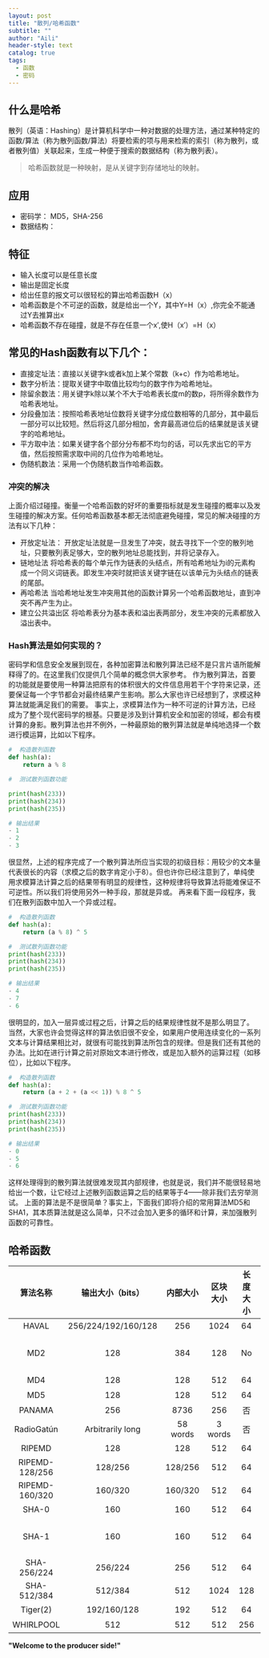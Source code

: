 ```yaml
---
layout: post
title: "散列/哈希函数"
subtitle: ""
author: "Aili"
header-style: text
catalog: true
tags:
  - 函数
  - 密码
---
```


## 什么是哈希 

散列（英语：Hashing）是计算机科学中一种对数据的处理方法，通过某种特定的函数/算法（称为散列函数/算法）将要检索的项与用来检索的索引（称为散列，或者散列值）关联起来，生成一种便于搜索的数据结构（称为散列表）。

> 哈希函数就是一种映射，是从关键字到存储地址的映射。


## 应用 

* 密码学： MD5，SHA-256
* 数据结构： 


## 特征 

* 输入长度可以是任意长度
* 输出是固定长度
* 给出任意的报文可以很轻松的算出哈希函数H（x）
* 哈希函数是个不可逆的函数，就是给出一个Y，其中Y=H（x）,你完全不能通过Y去推算出x
* 哈希函数不存在碰撞，就是不存在任意一个x′,使H（x′）=H（x）

## 常见的Hash函数有以下几个：

* 直接定址法：直接以关键字k或者k加上某个常数（k+c）作为哈希地址。
* 数字分析法：提取关键字中取值比较均匀的数字作为哈希地址。
* 除留余数法：用关键字k除以某个不大于哈希表长度m的数p，将所得余数作为哈希表地址。
* 分段叠加法：按照哈希表地址位数将关键字分成位数相等的几部分，其中最后一部分可以比较短。然后将这几部分相加，舍弃最高进位后的结果就是该关键字的哈希地址。
* 平方取中法：如果关键字各个部分分布都不均匀的话，可以先求出它的平方值，然后按照需求取中间的几位作为哈希地址。
* 伪随机数法：采用一个伪随机数当作哈希函数。

### 冲突的解决
上面介绍过碰撞。衡量一个哈希函数的好坏的重要指标就是发生碰撞的概率以及发生碰撞的解决方案。任何哈希函数基本都无法彻底避免碰撞，常见的解决碰撞的方法有以下几种：

* 开放定址法：
开放定址法就是一旦发生了冲突，就去寻找下一个空的散列地址，只要散列表足够大，空的散列地址总能找到，并将记录存入。
* 链地址法
将哈希表的每个单元作为链表的头结点，所有哈希地址为i的元素构成一个同义词链表。即发生冲突时就把该关键字链在以该单元为头结点的链表的尾部。
* 再哈希法
当哈希地址发生冲突用其他的函数计算另一个哈希函数地址，直到冲突不再产生为止。
* 建立公共溢出区
将哈希表分为基本表和溢出表两部分，发生冲突的元素都放入溢出表中。

### Hash算法是如何实现的？
密码学和信息安全发展到现在，各种加密算法和散列算法已经不是只言片语所能解释得了的。在这里我们仅提供几个简单的概念供大家参考。
作为散列算法，首要的功能就是要使用一种算法把原有的体积很大的文件信息用若干个字符来记录，还要保证每一个字节都会对最终结果产生影响。那么大家也许已经想到了，求模这种算法就能满足我们的需要。
事实上，求模算法作为一种不可逆的计算方法，已经成为了整个现代密码学的根基。只要是涉及到计算机安全和加密的领域，都会有模计算的身影。散列算法也并不例外，一种最原始的散列算法就是单纯地选择一个数进行模运算，比如以下程序。
```python
#  构造散列函数
def hash(a):
    return a % 8

#  测试散列函数功能

print(hash(233))
print(hash(234))
print(hash(235))

# 输出结果
- 1
- 2
- 3
```

很显然，上述的程序完成了一个散列算法所应当实现的初级目标：用较少的文本量代表很长的内容（求模之后的数字肯定小于8）。但也许你已经注意到了，单纯使用求模算法计算之后的结果带有明显的规律性，这种规律将导致算法将能难保证不可逆性。所以我们将使用另外一种手段，那就是异或。
再来看下面一段程序，我们在散列函数中加入一个异或过程。

```python
#  构造散列函数
def hash(a):
    return (a % 8) ^ 5

#  测试散列函数功能
print(hash(233))
print(hash(234))
print(hash(235))

# 输出结果
- 4
- 7
- 6
```



很明显的，加入一层异或过程之后，计算之后的结果规律性就不是那么明显了。
当然，大家也许会觉得这样的算法依旧很不安全，如果用户使用连续变化的一系列文本与计算结果相比对，就很有可能找到算法所包含的规律。但是我们还有其他的办法。比如在进行计算之前对原始文本进行修改，或是加入额外的运算过程（如移位），比如以下程序。

```python
#  构造散列函数
def hash(a):
    return (a + 2 + (a << 1)) % 8 ^ 5

#  测试散列函数功能
print(hash(233))
print(hash(234))
print(hash(235))

# 输出结果
- 0
- 5
- 6
```

这样处理得到的散列算法就很难发现其内部规律，也就是说，我们并不能很轻易地给出一个数，让它经过上述散列函数运算之后的结果等于4——除非我们去穷举测试。
上面的算法是不是很简单？事实上，下面我们即将介绍的常用算法MD5和SHA1，其本质算法就是这么简单，只不过会加入更多的循环和计算，来加强散列函数的可靠性。



## 哈希函数  


 | 算法名称	| 输出大小（bits）|内部大小|区块大小	|长度大小|字符尺寸|碰撞情形|
| :----: |:----: |:----: |:----: |:----: |:----: |:----: |
|HAVAL|256/224/192/160/128	|256	|1024	|64	|32|	是|
|MD2|	128	|384	|128|	No	|8	|大多数|
|MD4|128|	128	|512|	64	|32|	是|
|MD5|128	|128|	512	|64 |32|	是|
|PANAMA|256	|8736|256|	否	|32|	是|
|RadioGatún|Arbitrarily long|58 words|3 words|否|	1-64|	否|
|RIPEMD|	128	|128|	512	|64	|32	|是|
RIPEMD-128/256|	128/256	|128/256	|512	|64|	32|	否|
|RIPEMD-160/320	|160/320	|160/320|	512	|64	|32	|否|
|SHA-0|160|	160	|512|	64|	32|	是|
|SHA-1|	160|	160	|512	|64	|32	|有缺陷|
|SHA-256/224|	256/224	|256|	512	|64|	32|	否|
|SHA-512/384	|512/384|	512|	1024|	128	|64|	否|
|Tiger(2)|192/160/128|	192	|512|	64|	64|	否|
|WHIRLPOOL	|512	|512|	512|	256|	8	|否|



**"Welcome to the producer side!"**
